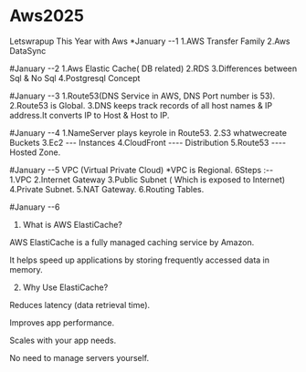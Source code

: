 # Aws2025
Letswrapup This Year with Aws
*January  --1
1.AWS Transfer Family
2.Aws DataSync


#January  --2
1.Aws Elastic Cache( DB related)
2.RDS
3.Differences between Sql & No Sql
4.Postgresql Concept

#January  --3
1.Route53(DNS Service in AWS, DNS Port    number is 53).
2.Route53 is Global.
3.DNS keeps track records of all host     names & IP address.It converts IP to    Host & Host to IP.

#January  --4
1.NameServer plays keyrole in Route53.
2.S3 whatwecreate Buckets
3.Ec2 --- Instances
4.CloudFront ---- Distribution
5.Route53 ---- Hosted Zone.

#January --5
VPC (Virtual Private Cloud)
*VPC is Regional.
6Steps :--
1.VPC
2.Internet Gateway
3.Public Subnet ( Which is exposed to Internet)
4.Private Subnet.
5.NAT Gateway.
6.Routing Tables.

#January --6
1. What is AWS ElastiCache?

AWS ElastiCache is a fully managed caching service by Amazon.

It helps speed up applications by storing frequently accessed data in memory.

2. Why Use ElastiCache?

Reduces latency (data retrieval time).

Improves app performance.

Scales with your app needs.

No need to manage servers yourself.

